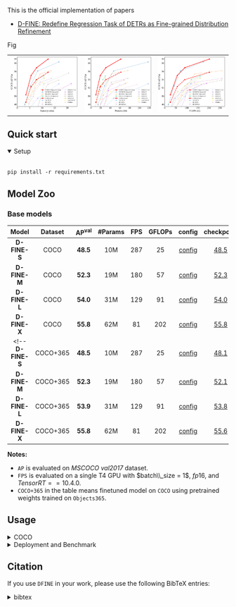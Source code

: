 <!-- ## 🚀 Updates
- \[2024.10.7\] Release D-FINE series. -->


This is the official implementation of papers 
- [D-FINE: Redefine Regression Task of DETRs as Fine-grained Distribution Refinement](https://arxiv.org/abs/xxxxxx)

<summary>Fig</summary>

<table><tr>
<td><img src=https://github.com/Peterande/storage/blob/main/latency.png border=0 width=333></td>
<td><img src=https://github.com/Peterande/storage/blob/main/params.png border=0 width=333></td>
<td><img src=https://github.com/Peterande/storage/blob/main/flops.png border=0 width=333></td>
</tr></table>

## Quick start

<details open>
<summary>Setup</summary>

```shell

pip install -r requirements.txt
```

## Model Zoo

### Base models
| Model | Dataset | AP<sup>val</sup> | #Params | FPS | GFLOPs | config | checkpoint |
| :---: | :---: | :---: |  :---: | :---: | :---: | :---: | :---: |
**D-FINE-S** | COCO | **48.5** |  10M | 287 | 25 | [config](./configs/dfine/dfine_hgnetv2_s_coco.yml) | [48.5](xxx.pth)
**D-FINE-M** | COCO | **52.3** |  19M | 180 | 57 | [config](./configs/dfine/dfine_hgnetv2_m_coco.yml) | [52.3](xxx.pth)
**D-FINE-L** | COCO | **54.0** |  31M | 129 | 91 | [config](./configs/dfine/dfine_hgnetv2_l_coco.yml) | [54.0](xxx.pth)
**D-FINE-X** | COCO | **55.8** |  62M | 81 | 202 | [config](./configs/dfine/dfine_hgnetv2_x_coco.yml) | [55.8](xxx.pth)
<!-- **D-FINE-S** | COCO+365 | **48.5** |  10M | 287 | 25 | [config](./configs/dfine/objects365/dfine_hgnetv2_s_obj2coco.yml) | [48.1](xxx.pth) | [48.5](xxx.pth)
**D-FINE-M** | COCO+365 | **52.3** |  19M | 180 | 57 | [config](./configs/dfine/objects365/dfine_hgnetv2_m_obj2coco.yml) | [52.1](xxx.pth) | [52.3](xxx.pth)
**D-FINE-L** | COCO+365 | **53.9** |  31M | 129 | 91 | [config](./configs/dfine/objects365/dfine_hgnetv2_l_obj2coco.yml) | [53.8](xxx.pth) | [53.9](xxx.pth)
**D-FINE-X** | COCO+365 | **55.8** |  62M | 81 | 202 | [config](./configs/dfine/objects365/dfine_hgnetv2_x_obj2coco.yml) | [55.6](xxx.pth) | [55.8](xxx.pth) -->

**Notes:**
- `AP` is evaluated on *MSCOCO val2017* dataset.
- `FPS` is evaluated on a single T4 GPU with $batch\\_size = 1$, $fp16$, and $TensorRT==10.4.0$.
- `COCO+365` in the table means finetuned model on `COCO` using pretrained weights trained on `Objects365`.
<!-- - `Stage 1`: AP<sup>val</sup> before tuning off advanced augmentations in the final few epochs (Objects365 AP<sup>val</sup> if dataset is `COCO+365`). \
These ckpts offering better generalization.
- `Stage 2`: Best AP<sup>val</sup> after disabling advanced augmentations in the final few epochs. (COCO AP<sup>val</sup> if dataset is `COCO+365`) -->

## Usage
<details>
<summary> COCO </summary>

<!-- <summary>1. Training </summary> -->
```shell
model=l 
```
1. Training
```shell
CUDA_VISIBLE_DEVICES=0,1,2,3 torchrun --master_port=777 --nproc_per_node=4 train.py -c configs/dfine/dfine_hgnetv2_${model}_coco.yml --use-amp --seed=0
```

<!-- <summary>2. Testing </summary> -->
2. Testing
```shell
CUDA_VISIBLE_DEVICES=0,1,2,3 torchrun --master_port=777 --nproc_per_node=4 train.py -c configs/dfine/dfine_hgnetv2_${model}_coco.yml -r model.pth --test-only
```

<!-- <summary>3. Tuning </summary> -->
3. Tuning
```shell
CUDA_VISIBLE_DEVICES=0,1,2,3 torchrun --master_port=777 --nproc_per_node=4 tools/train.py -c configs/dfine/dfine_hgnetv2_${model}_coco.yml -t model.pth --use-amp --seed=0
```
</details>

<!-- <details>
<summary> Objects365 to COCO </summary>
1. Download Objects365 from [OpenDataLab](https://opendatalab.com/OpenDataLab/Objects365/cli/main).
After decompressing the dataset, make sure to copy the contents of val/v1 and val/v2 into train/images_from_val to prepare for the next step.

```shell
/data/username/Objects365/data/train
├── images_from_val
├── images
│   ├── v1
│   │   ├── patch0
│   │   │   ├── 000000000.jpg
│   ├── v2
│   │   ├── patchx
│   │   │   ├── 000000000.jpg
├── /data/Objects365/data/train/zhiyuan_objv2_train.json
```

```shell
/data/username/Objects365/data/val
├── images
│   ├── v1
│   │   ├── patch0
│   │   │   ├── 000000000.jpg
│   ├── v2
│   │   ├── patchx
│   │   │   ├── 000000000.jpg
├── /data/Objects365/data/val/zhiyuan_objv2_val.json
```

2. Once all the files are decompressed and organized, run the remap_obj365.py script. This script will merge samples with indices between 5000 and 800000 from the validation set into the training set.
```shell
python tools/remap_obj365.py
```


3. Next, run the resize_obj365.py script to resize the dataset images that have a maximum edge length greater than 640 pixels. Make sure to use the updated JSON file created in Step 2 to read the sample data. Resize the samples in both the train and val datasets to ensure consistency.
```shell
python tools/resize_obj365.py
```

4. Training on Objects365
```shell
CUDA_VISIBLE_DEVICES=0,1,2,3,4,5,6,7 torchrun --master_port=777 --nproc_per_node=8 tools/train.py -c configs/dfine/objects365/dfine_hgnetv2_${model}_obj365.yml --use-amp --seed=0
```

5. Turning on COCO
```shell
CUDA_VISIBLE_DEVICES=0,1,2,3,4,5,6,7 torchrun --master_port=777 --nproc_per_node=8 tools/train.py -c configs/dfine/objects365/dfine_hgnetv2_${model}_obj2coco.yml --use-amp --seed=0 -t model.pth
```
</details> -->

<details>
<summary> Deployment and Benchmark </summary>

<!-- <summary>4. Export onnx </summary> -->
```shell
model=l 
```
1. Export onnx and tensorrt
```shell
python tools/export_onnx.py -c configs/dfine/dfine_hgnetv2_${model}_coco.yml -r model.pth --check
trtexec --onnx="./model.onnx" --saveEngine="./model.engine" --fp16
```

<!-- <summary>5. Inference </summary> -->
2. Inference

Support torch, onnxruntime, tensorrt and openvino, see details in *benchmark/inference*
```shell
python benchmark/inference/onnx_inf.py --onnx-file model.onnx --im-file image.jpg
python benchmark/inference/trt_inf.py --trt-file model.trt --im-file image.jpg
python benchmark/inference/torch_inf.py -c configs/dfine/dfine_hgnetv2_${model}_coco.yml -r model.pth --im-file image.jpg --device cuda:0
```

<!-- <summary>6. Benchmark </summary> -->
3. Benchmark (Params. / GFLOPs / Latency)
```shell
pip install -r benchmark/requirements.txt
python benchmark/get_info.py -c configs/dfine/dfine_hgnetv2_${model}_coco.yml
python benchmark/TRT/trt_benchmark.py --COCO_dir path/to/COCO2017 --engine_dir model.engine
```

</details>



## Citation
If you use `DFINE` in your work, please use the following BibTeX entries:

<details>
<summary> bibtex </summary>

```latex

```
</details>
